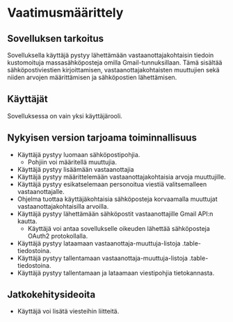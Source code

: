 # Vaatimusmäärittely

## Sovelluksen tarkoitus

Sovelluksella käyttäjä pystyy lähettämään vastaanottajakohtaisin tiedoin kustomoituja massasähköposteja omilla Gmail-tunnuksillaan. Tämä sisältää sähköpostiviestien kirjoittamisen, vastaanottajakohtaisten muuttujien sekä niiden arvojen määrittämisen ja sähköpostien lähettämisen.

## Käyttäjät

Sovelluksessa on vain yksi käyttäjärooli.

## Nykyisen version tarjoama toiminnallisuus

- Käyttäjä pystyy luomaan sähköpostipohjia.
  - Pohjiin voi määritellä muuttujia.
- Käyttäjä pystyy lisäämään vastaanottajia
- Käyttäjä pystyy määrittelemään vastaanottajakohtaisia arvoja muuttujille.
- Käyttäjä pystyy esikatselemaan personoitua viestiä valitsemalleen vastaanottajalle.
- Ohjelma tuottaa käyttäjäkohtaisia sähköposteja korvaamalla muuttujat vastaanottajakohtaisilla arvoilla.
- Käyttäjä pystyy lähettämään sähköpostit vastaanottajille Gmail API:n kautta.
  - Käyttäjä voi antaa sovellukselle oikeuden lähettää sähköposteja OAuth2 protokollalla.
- Käyttäjä pystyy lataamaan vastaanottaja-muuttuja-listoja .table-tiedostoina.
- Käyttäjä pystyy tallentamaan vastaanottaja-muuttuja-listoja .table-tiedostoina.
- Käyttäjä pystyy tallentamaan ja lataamaan viestipohjia tietokannasta.

## Jatkokehitysideoita
- Käyttäjä voi lisätä viesteihin liitteitä.
